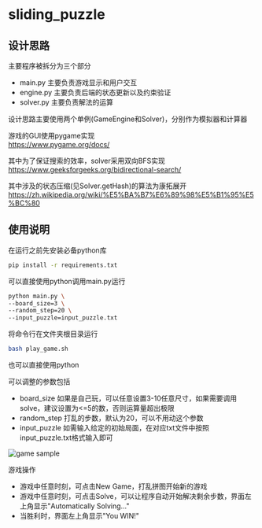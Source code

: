 # sliding_puzzle

## 设计思路
主要程序被拆分为三个部分
- main.py 主要负责游戏显示和用户交互
- engine.py 主要负责后端的状态更新以及约束验证
- solver.py 主要负责解法的运算

设计思路主要使用两个单例(GameEngine和Solver)，分别作为模拟器和计算器

游戏的GUI使用pygame实现 \
https://www.pygame.org/docs/

其中为了保证搜索的效率，solver采用双向BFS实现 \
https://www.geeksforgeeks.org/bidirectional-search/

其中涉及的状态压缩(见Solver.getHash)的算法为康拓展开 \
https://zh.wikipedia.org/wiki/%E5%BA%B7%E6%89%98%E5%B1%95%E5%BC%80

## 使用说明

在运行之前先安装必备python库

```bash
pip install -r requirements.txt
```

可以直接使用python调用main.py运行

```bash
python main.py \
--board_size=3 \
--random_step=20 \
--input_puzzle=input_puzzle.txt
```



将命令行在文件夹根目录运行
```bash
bash play_game.sh
```
也可以直接使用python

可以调整的参数包括

- board_size 如果是自己玩，可以任意设置3-10任意尺寸，如果需要调用solve，建议设置为<=5的数，否则运算量超出极限
- random_step 打乱的步数，默认为20，可以不用动这个参数
- input_puzzle 如需输入给定的初始局面，在对应txt文件中按照input_puzzle.txt格式输入即可

![game sample](/Users/kn/WORKSPACE/sliding_puzzle/sample.png)

游戏操作
- 游戏中任意时刻，可点击New Game，打乱拼图开始新的游戏
- 游戏中任意时刻，可点击Solve，可以让程序自动开始解决剩余步数，界面左上角显示"Automatically Solving..."
- 当胜利时，界面左上角显示"You WIN!"
